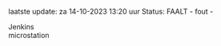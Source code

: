 laatste update: 
za 14-10-2023 13:20   uur 
Status: FAALT - fout - 
<div class="service R">Jenkins</div><div class="service Y">microstation</div>